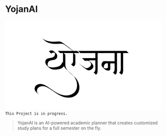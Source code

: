 # YojanAI 
![YojanAI](logo.png)
`This Project is in progress.`
> YojanAI is an AI-powered academic planner that creates customized study plans for a full semester on the fly.
